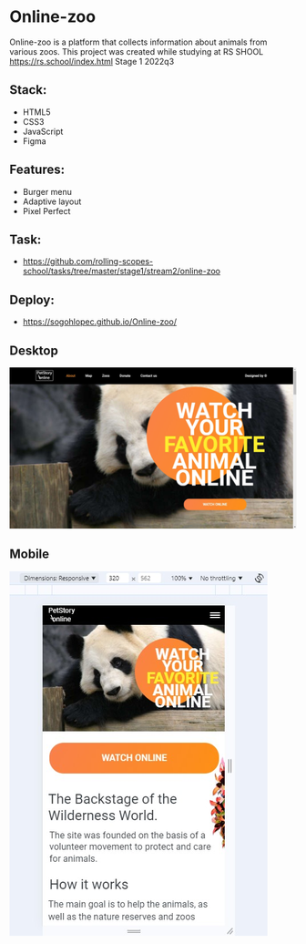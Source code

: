 # Online-zoo
 Online-zoo is a platform that collects information about animals from various zoos. This project was created while studying at RS SHOOL https://rs.school/index.html Stage 1 2022q3

## Stack:
* HTML5
* CSS3
* JavaScript
* Figma

## Features:
* Burger menu
* Adaptive layout
* Pixel Perfect

## Task:
* https://github.com/rolling-scopes-school/tasks/tree/master/stage1/stream2/online-zoo

## Deploy:
* https://sogohlopec.github.io/Online-zoo/

## Desktop
![desktop](https://github.com/SogoHlopec/Online-zoo/blob/main/desktop.jpg)

## Mobile
![mobile](https://github.com/SogoHlopec/Online-zoo/blob/main/mobile.jpg)
